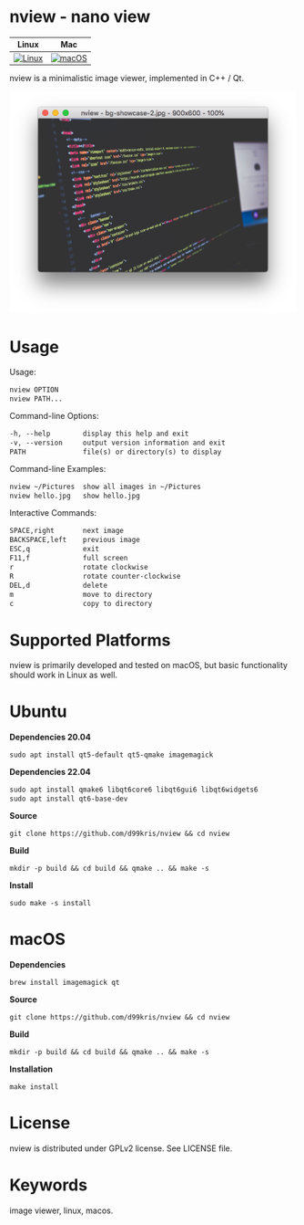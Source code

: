 nview - nano view
=================

| **Linux** | **Mac** |
|-----------|---------|
| [![Linux](https://github.com/d99kris/nview/workflows/Linux/badge.svg)](https://github.com/d99kris/nview/actions?query=workflow%3ALinux) | [![macOS](https://github.com/d99kris/nview/workflows/macOS/badge.svg)](https://github.com/d99kris/nview/actions?query=workflow%3AmacOS) |

nview is a minimalistic image viewer, implemented in C++ / Qt.

![screenshot](/res/screenshot.png) 

Usage
=====
Usage:

    nview OPTION
    nview PATH...

Command-line Options:

    -h, --help        display this help and exit
    -v, --version     output version information and exit
    PATH              file(s) or directory(s) to display

Command-line Examples:

    nview ~/Pictures  show all images in ~/Pictures
    nview hello.jpg   show hello.jpg

Interactive Commands:

    SPACE,right       next image
    BACKSPACE,left    previous image
    ESC,q             exit
    F11,f             full screen
    r                 rotate clockwise
    R                 rotate counter-clockwise
    DEL,d             delete
    m                 move to directory
    c                 copy to directory

Supported Platforms
===================
nview is primarily developed and tested on macOS, but basic functionality should work in Linux
as well.

Ubuntu
======

**Dependencies 20.04**

    sudo apt install qt5-default qt5-qmake imagemagick

**Dependencies 22.04**


    sudo apt install qmake6 libqt6core6 libqt6gui6 libqt6widgets6
    sudo apt install qt6-base-dev

**Source**

    git clone https://github.com/d99kris/nview && cd nview

**Build**

    mkdir -p build && cd build && qmake .. && make -s

**Install**

    sudo make -s install

macOS
=====

**Dependencies**

    brew install imagemagick qt

**Source**

    git clone https://github.com/d99kris/nview && cd nview

**Build**

    mkdir -p build && cd build && qmake .. && make -s

**Installation**

    make install

License
=======
nview is distributed under GPLv2 license. See LICENSE file.

Keywords
========
image viewer, linux, macos.

